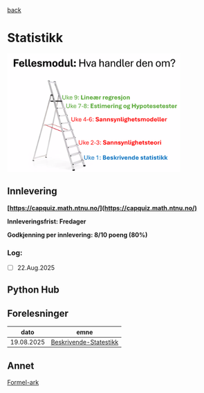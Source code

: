 ﻿[back](../readme.md)
# Statistikk

<img src="../img/fellesmodul.png" alt="Statistikk" width="400" />

## Innlevering
**[https://capquiz.math.ntnu.no/](https://capquiz.math.ntnu.no/)**

**Innleveringsfrist: Fredager**

**Godkjenning per innlevering: 8/10 poeng (80%)**

### Log:
- [ ] 22.Aug.2025

## Python Hub

## Forelesninger
| dato | emne |
|------|-------|
| 19.08.2025 | [Beskrivende-Statestikk](./forelesning/for-19-08-25.md) |

## Annet

[Formel-ark](https://www.math.ntnu.no/emner/IST100x/formelark_tabeller/formelark.pdf)

